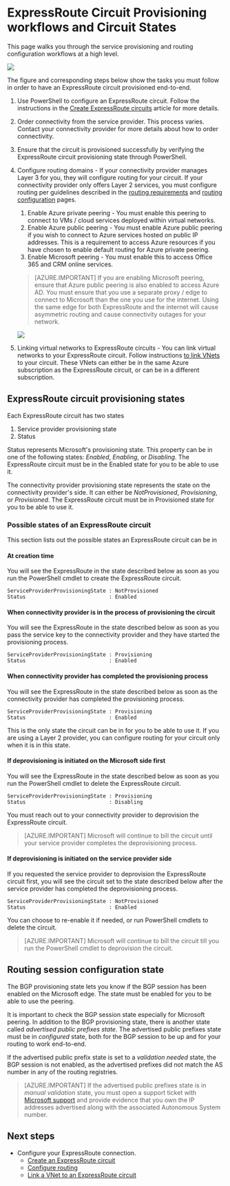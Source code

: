 <properties
   pageTitle="Workflow for configuring an ExpressRoute circuit | Microsoft Azure"
   description="This page walks you through the workflows for configuring ExpressRoute circuit and peerings"
   documentationCenter="na"
   services="expressroute"
   authors="cherylmc"
   manager="carolz"
   editor="" />
<tags
   ms.service="expressroute"
   ms.devlang="na"
   ms.topic="article" 
   ms.tgt_pltfrm="na"
   ms.workload="infrastructure-services"
   ms.date="09/22/2015"
   ms.author="cherylmc"/>

# ExpressRoute Circuit Provisioning workflows and Circuit States
This page walks you through the service provisioning and routing configuration workflows at a high level. 

![](/media/expressroute-workflows/expressroute-circuit-workflow.png)

The figure and corresponding steps below show the tasks you must follow in order to have an ExpressRoute circuit provisioned end-to-end. 

1. Use PowerShell to configure an ExpressRoute circuit. Follow the instructions in the [Create ExpressRoute circuits](expressroute-howto-circuit-classic.md) article for more details.

2. Order connectivity from the service provider. This process varies. Contact your connectivity provider for more details about how to order connectivity.

3. Ensure that the circuit is provisioned successfully by verifying the ExpressRoute circuit provisioning state through PowerShell. 

4. Configure routing domains - If your connectivity provider manages Layer 3 for you, they will configure routing for your circuit. If your connectivity provider only offers Layer 2 services, you must configure routing per guidelines described in the [routing requirements](expressroute-routing.md) and [routing configuration](expressroute-howto-routing-classic.md) pages.

	1. Enable Azure private peering - You must enable this peering to connect to VMs / cloud services deployed within virtual networks. 
	2. Enable Azure public peering - You must enable Azure public peering if you wish to connect to Azure services hosted on public IP addresses. This is a requirement to access Azure resources if you have chosen to enable default routing for Azure private peering.
	3. Enable Microsoft peering - You must enable this to access Office 365 and CRM online services. 
	
	>[AZURE.IMPORTANT] If you are enabling Microsoft peering, ensure that Azure public peering is also enabled to access Azure AD. You must ensure that you use a separate proxy / edge to connect to Microsoft than the one you use for the internet. Using the same edge for both ExpressRoute and the internet will cause asymmetric routing and cause connectivity outages for your network.


	![](/media/expressroute-workflows/expressroute-routing-workflow.png)

5. Linking virtual networks to ExpressRoute circuits - You can link virtual networks to your ExpressRoute circuit. Follow instructions [to link VNets](expressroute-howto-linkvnets-classic.md) to your circuit. These VNets can either be in the same Azure subscription as the ExpressRoute circuit, or can be in a different subscription.


## ExpressRoute circuit provisioning states

Each ExpressRoute circuit has two states

1. Service provider provisioning state
2. Status

Status represents Microsoft's provisioning state. This property can be in one of the following states: *Enabled*, *Enabling*, or *Disabling*. The ExpressRoute circuit must be in the Enabled state for you to be able to use it.

The connectivity provider provisioning state represents the state on the connectivity provider's side. It can either be *NotProvisioned*, *Provisioning*, or *Provisioned*. The ExpressRoute circuit must be in Provisioned state for you to be able to use it.

### Possible states of an ExpressRoute circuit

This section lists out the possible states an ExpressRoute circuit can be in

#### At creation time

You will see the ExpressRoute in the state described below as soon as you run the PowerShell cmdlet to create the ExpressRoute circuit.

	ServiceProviderProvisioningState : NotProvisioned
	Status                           : Enabled


#### When connectivity provider is in the process of provisioning the circuit

You will see the ExpressRoute in the state described below as soon as you pass the service key to the connectivity provider and they have started the provisioning process.

	ServiceProviderProvisioningState : Provisioning
	Status                           : Enabled


#### When connectivity provider has completed the provisioning process

You will see the ExpressRoute in the state described below as soon as the connectivity provider has completed the provisioning process.

	ServiceProviderProvisioningState : Provisioning
	Status                           : Enabled

This is the only state the circuit can be in for you to be able to use it. If you are using a Layer 2 provider, you can configure routing for your circuit only when it is in this state.

#### If deprovisioning is initiated on the Microsoft side first

You will see the ExpressRoute in the state described below as soon as you run the PowerShell cmdlet to delete the ExpressRoute circuit.

	ServiceProviderProvisioningState : Provisioning
	Status                           : Disabling

You must reach out to your connectivity provider to deprovision the ExpressRoute circuit.

>[AZURE.IMPORTANT] Microsoft will continue to bill the circuit until your service provider completes the deprovisioning process.

#### If deprovisioning is initiated on the service provider side

If you requested the service provider to deprovision the ExpressRoute circuit first, you will see the circuit set to the state described below after the service provider has completed the deprovisioning process.


	ServiceProviderProvisioningState : NotProvisioned
	Status                           : Enabled

You can choose to re-enable it if needed, or run PowerShell cmdlets to delete the circuit.

>[AZURE.IMPORTANT] Microsoft will continue to bill the circuit till you run the PowerShell cmdlet to deprovision the circuit.


## Routing session configuration state

The BGP provisioning state lets you know if the BGP session has been enabled on the Microsoft edge. The state must be enabled for you to be able to use the peering.

It is important to check the BGP session state especially for Microsoft peering. In addition to the BGP provisioning state, there is another state called *advertised public prefixes state*. The advertised public prefixes state must be in *configured* state, both for the BGP session to be up and for your routing to work end-to-end. 

If the advertised public prefix state is set to a *validation needed* state, the BGP session is not enabled, as the advertised prefixes did not match the AS number in any of the routing registries. 

>[AZURE.IMPORTANT] If the advertised public prefixes state is in *manual validation* state, you must open a support ticket with [Microsoft support](https://portal.azure.com/?#blade/Microsoft_Azure_Support/HelpAndSupportBlade) and provide evidence that you own the IP addresses advertised along with the associated Autonomous System number.


## Next steps

- Configure your ExpressRoute connection.
	- [Create an ExpressRoute circuit](expressroute-howto-circuit-classic.md)
	- [Configure routing](expressroute-howto-routing-classic.md)
	- [Link a VNet to an ExpressRoute circuit](expressroute-howto-linkvnet-classic.md)